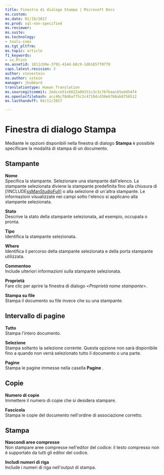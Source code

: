 ```yaml
---
title: Finestra di dialogo Stampa | Microsoft Docs
ms.custom: 
ms.date: 01/19/2017
ms.prod: sql-non-specified
ms.reviewer: 
ms.suite: 
ms.technology:
- tools-ssms
ms.tgt_pltfrm: 
ms.topic: article
f1_keywords:
- vs.Print
ms.assetid: 1811cb9e-3791-414d-b8c9-1d61657707f8
caps.latest.revision: 3
author: stevestein
ms.author: sstein
manager: jhubbard
translationtype: Human Translation
ms.sourcegitcommit: 2edcce51c6822a89151c3c3c76fbaacb5edd54f4
ms.openlocfilehash: acc46cf8d6af75c2c4719dcd30e6766ab8756512
ms.lasthandoff: 04/11/2017

---
```

# <a name="print-dialog-box"></a>Finestra di dialogo Stampa
Mediante le opzioni disponibili nella finestra di dialogo **Stampa** è possibile specificare la modalità di stampa di un documento.  
  
## <a name="printer"></a>Stampante  
**Nome**  
Specifica la stampante. Selezionare una stampante dall'elenco. La stampante selezionata diviene la stampante predefinita fino alla chiusura di [!INCLUDE[ssManStudioFull](../../includes/ssmanstudiofull_md.md)] o alla selezione di un'altra stampante. Le informazioni visualizzate nei campi sotto l'elenco si applicano alla stampante selezionata.  
  
**Stato**  
Descrive la stato della stampante selezionata, ad esempio, occupata o pronta.  
  
**Tipo**  
Identifica la stampante selezionata.  
  
**Where**  
Identifica il percorso della stampante selezionata e della porta stampante utilizzata.  
  
**Commentoo**  
Include ulteriori informazioni sulla stampante selezionata.  
  
**Proprietà**  
Fare clic per aprire la finestra di dialogo \<*Proprietà nome stampante*>.  
  
**Stampa su file**  
Stampa il documento su file invece che su una stampante.  
  
## <a name="page-range"></a>Intervallo di pagine  
**Tutto**  
Stampa l'intero documento.  
  
**Selezione**  
Stampa soltanto la selezione corrente. Questa opzione non sarà disponibile fino a quando non verrà selezionato tutto il documento o una parte.  
  
**Pagine**  
Stampa le pagine immesse nella casella **Pagine** .  
  
## <a name="copies"></a>Copie  
**Numero di copie**  
Immettere il numero di copie che si desidera stampare.  
  
**Fascicola**  
Stampa le copie del documento nell'ordine di associazione corretto.  
  
## <a name="print-what"></a>Stampa  
**Nascondi aree compresse**  
Non stampare aree compresse nell'editor del codice: il testo compresso non è supportato da tutti gli editor del codice.  
  
**Includi numeri di riga**  
Include i numeri di riga nell'output di stampa.  
  

